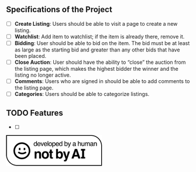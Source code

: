 ## Specifications of the Project

- [ ] **Create Listing**: Users should be able to visit a page to create a new listing.
- [ ] **Watchlist**: Add item to watchlist; if the item is already there, remove it.
- [ ] **Bidding**: User should be able to bid on the item. The bid must be at least as large as the starting bid and greater than any other bids that have been placed.
- [ ] **Close Auction**: User should have the ability to “close” the auction from the listing page, which makes the highest bidder the winner and the listing no longer active.
- [ ] **Comments**: Users who are signed in should be able to add comments to the listing page.
- [ ] **Categories**: Users should be able to categorize listings.

## TODO Features

- [ ]

  
![not-by-ai](commerce/assets/not.png)